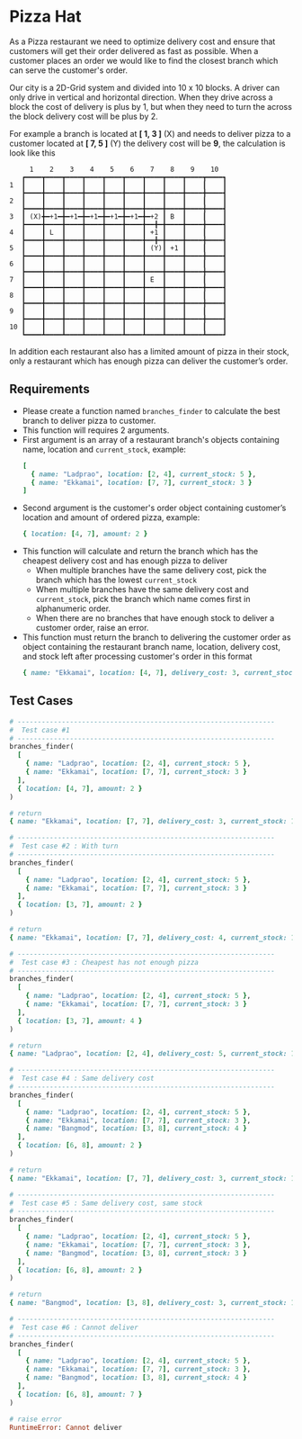 # Pizza Hat

As a Pizza restaurant we need to optimize delivery cost and ensure that customers will get their order delivered as fast as possible. When a customer places an order we would like to find the closest branch which can serve the customer's order.

Our city is a 2D-Grid system and divided into 10 x 10 blocks. A driver can only drive in vertical and horizontal direction. When they drive across a block the cost of delivery is plus by 1, but when they need to turn the across the block delivery cost will be plus by 2.

For example a branch is located at **[ 1, 3 ]** (X) and needs to deliver pizza to a customer located at **[ 7, 5 ]** (Y) the delivery cost will be **9**, the calculation is look like this

```
     1    2    3    4    5    6    7    8    9    10
   ┏━━━━┳━━━━┳━━━━┳━━━━┳━━━━┳━━━━┳━━━━┳━━━━┳━━━━┳━━━━┓
1  ┃    ┃    ┃    ┃    ┃    ┃    ┃    ┃    ┃    ┃    ┃
   ┣━━━━╋━━━━╋━━━━╋━━━━╋━━━━╋━━━━╋━━━━╋━━━━╋━━━━╋━━━━┫
2  ┃    ┃    ┃    ┃    ┃    ┃    ┃    ┃    ┃    ┃    ┃
   ┣━━━━╋━━━━╋━━━━╋━━━━╋━━━━╋━━━━╋━━━━╋━━━━╋━━━━╋━━━━┫
3  ┃ (X)╋━+1━╋━+1━╋━+1━╋━+1━╋━+1━╋━+2 ┃ B  ┃    ┃    ┃
   ┣━━━━╋━━━━╋━━━━╋━━━━╋━━━━╋━━━━╋━━╋━╋━━━━╋━━━━╋━━━━┫
4  ┃    ┃ L  ┃    ┃    ┃    ┃    ┃ +1 ┃    ┃    ┃    ┃
   ┣━━━━╋━━━━╋━━━━╋━━━━╋━━━━╋━━━━╋━━╋━╋━━━━╋━━━━╋━━━━┫
5  ┃    ┃    ┃    ┃    ┃    ┃    ┃ (Y)┃ +1 ┃    ┃    ┃
   ┣━━━━╋━━━━╋━━━━╋━━━━╋━━━━╋━━━━╋━━━━╋━━━━╋━━━━╋━━━━┫
6  ┃    ┃    ┃    ┃    ┃    ┃    ┃    ┃    ┃    ┃    ┃
   ┣━━━━╋━━━━╋━━━━╋━━━━╋━━━━╋━━━━╋━━━━╋━━━━╋━━━━╋━━━━┫
7  ┃    ┃    ┃    ┃    ┃    ┃    ┃ E  ┃    ┃    ┃    ┃
   ┣━━━━╋━━━━╋━━━━╋━━━━╋━━━━╋━━━━╋━━━━╋━━━━╋━━━━╋━━━━┫
8  ┃    ┃    ┃    ┃    ┃    ┃    ┃    ┃    ┃    ┃    ┃
   ┣━━━━╋━━━━╋━━━━╋━━━━╋━━━━╋━━━━╋━━━━╋━━━━╋━━━━╋━━━━┫
9  ┃    ┃    ┃    ┃    ┃    ┃    ┃    ┃    ┃    ┃    ┃
   ┣━━━━╋━━━━╋━━━━╋━━━━╋━━━━╋━━━━╋━━━━╋━━━━╋━━━━╋━━━━┫
10 ┃    ┃    ┃    ┃    ┃    ┃    ┃    ┃    ┃    ┃    ┃
   ┗━━━━┻━━━━┻━━━━┻━━━━┻━━━━┻━━━━┻━━━━┻━━━━┻━━━━┻━━━━┛
```

In addition each restaurant also has a limited amount of pizza in their stock, only a restaurant which has enough pizza can deliver the customer’s order.

## Requirements
- Please create a function named `branches_finder` to calculate the best branch to deliver pizza to customer.
- This function will requires 2 arguments.
- First argument is an array of a restaurant branch's objects containing name, location and `current_stock`, example:
  ```ruby
  [
    { name: "Ladprao", location: [2, 4], current_stock: 5 },
    { name: "Ekkamai", location: [7, 7], current_stock: 3 }
  ]
  ```
- Second argument is the customer's order object containing customer’s location and amount of ordered pizza, example:
  ```ruby
  { location: [4, 7], amount: 2 }
  ```
- This function will calculate and return the branch which has the cheapest delivery cost and has enough pizza to deliver
  - When multiple branches have the same delivery cost, pick the branch which has the lowest `current_stock`
  - When multiple branches have the same delivery cost and `current_stock`, pick the branch which name comes first in alphanumeric order.
  - When there are no branches that have enough stock to deliver a customer order, raise an error.
- This function must return the branch to delivering the customer order as object containing the restaurant branch name, location, delivery cost, and stock left after processing customer's order in this format
  ```ruby
  { name: "Ekkamai", location: [4, 7], delivery_cost: 3, current_stock: 1 }
  ```

## Test Cases

```ruby
# ----------------------------------------------------------------
#  Test case #1
# ----------------------------------------------------------------
branches_finder(
  [
    { name: "Ladprao", location: [2, 4], current_stock: 5 },
    { name: "Ekkamai", location: [7, 7], current_stock: 3 }
  ],
  { location: [4, 7], amount: 2 }
)

# return
{ name: "Ekkamai", location: [7, 7], delivery_cost: 3, current_stock: 1 }

# ----------------------------------------------------------------
#  Test case #2 : With turn
# ----------------------------------------------------------------
branches_finder(
  [
    { name: "Ladprao", location: [2, 4], current_stock: 5 },
    { name: "Ekkamai", location: [7, 7], current_stock: 3 }
  ],
  { location: [3, 7], amount: 2 }
)

# return
{ name: "Ekkamai", location: [7, 7], delivery_cost: 4, current_stock: 1 }

# ----------------------------------------------------------------
#  Test case #3 : Cheapest has not enough pizza
# ----------------------------------------------------------------
branches_finder(
  [
    { name: "Ladprao", location: [2, 4], current_stock: 5 },
    { name: "Ekkamai", location: [7, 7], current_stock: 3 }
  ],
  { location: [3, 7], amount: 4 }
)

# return
{ name: "Ladprao", location: [2, 4], delivery_cost: 5, current_stock: 1 }

# ----------------------------------------------------------------
#  Test case #4 : Same delivery cost
# ----------------------------------------------------------------
branches_finder(
  [
    { name: "Ladprao", location: [2, 4], current_stock: 5 },
    { name: "Ekkamai", location: [7, 7], current_stock: 3 },
    { name: "Bangmod", location: [3, 8], current_stock: 4 }
  ],
  { location: [6, 8], amount: 2 }
)

# return
{ name: "Ekkamai", location: [7, 7], delivery_cost: 3, current_stock: 1 }

# ----------------------------------------------------------------
#  Test case #5 : Same delivery cost, same stock
# ----------------------------------------------------------------
branches_finder(
  [
    { name: "Ladprao", location: [2, 4], current_stock: 5 },
    { name: "Ekkamai", location: [7, 7], current_stock: 3 },
    { name: "Bangmod", location: [3, 8], current_stock: 3 }
  ],
  { location: [6, 8], amount: 2 }
)

# return
{ name: "Bangmod", location: [3, 8], delivery_cost: 3, current_stock: 1 }

# ----------------------------------------------------------------
#  Test case #6 : Cannot deliver
# ----------------------------------------------------------------
branches_finder(
  [
    { name: "Ladprao", location: [2, 4], current_stock: 5 },
    { name: "Ekkamai", location: [7, 7], current_stock: 3 },
    { name: "Bangmod", location: [3, 8], current_stock: 4 }
  ],
  { location: [6, 8], amount: 7 }
)

# raise error
RuntimeError: Cannot deliver
```
